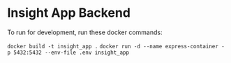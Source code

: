 <h1>
    Insight App Backend
</h1>
<p>
To run for development, run these docker commands:
</p>
<code>docker build -t insight_app .</code>
<code>docker run -d --name express-container -p 5432:5432 --env-file .env insight_app</code>
